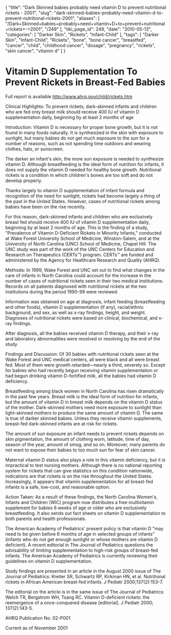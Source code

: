 {
    "title": "Dark Skinned babies probably need vitamin D to prevent nutritional rickets - 2001",
    "slug": "dark-skinned-babies-probably-need-vitamin-d-to-prevent-nutritional-rickets-2001",
    "aliases": [
        "/Dark+Skinned+babies+probably+need+vitamin+D+to+prevent+nutritional+rickets+-+2001",
        "/249"
    ],
    "tiki_page_id": 249,
    "date": "2010-05-13",
    "categories": [
        "Darker Skin",
        "Rickets",
        "Infant-Child"
    ],
    "tags": [
        "Darker Skin",
        "Infant-Child",
        "Rickets",
        "bone",
        "bone cancer",
        "breastfed",
        "cancer",
        "child",
        "childhood cancer",
        "dosage",
        "pregnancy",
        "rickets",
        "skin cancer",
        "vitamin d"
    ]
}


# Vitamin D Supplementation To Prevent Rickets in Breast-Fed Babies

Full report is available http://www.ahrq.gov/child/rickets.htm

Clinical Highlights: To prevent rickets, dark-skinned infants and children who are fed only breast milk should receive 400 IU of vitamin D supplementation daily, beginning by at least 2 months of age

Introduction: Vitamin D is necessary for proper bone growth, but it is not found in many foods naturally. It is synthesized in the skin with exposure to sunlight, but many babies do not get much exposure to the sun for a number of reasons, such as not spending time outdoors and wearing clothes, hats, or sunscreen.

The darker an infant's skin, the more sun exposure is needed to synthesize vitamin D. Although breastfeeding is the ideal form of nutrition for infants, it does not supply the vitamin D needed for healthy bone growth. Nutritional rickets is a condition in which children's bones are too soft and do not develop properly.

Thanks largely to vitamin D supplementation of infant formula and recognition of the need for sunlight, rickets had become largely a thing of the past in the United States. However, cases of nutritional rickets among babies have been on the rise recently.

For this reason, dark-skinned infants and children who are exclusively breast fed should receive 400 IU of vitamin D supplementation daily, beginning by at least 2 months of age. This is the finding of a study, "Prevalence of Vitamin D-Deficient Rickets in Minority Infants," conducted at Wake Forest University School of Medicine, Winston-Salem, and at the University of North Carolina (UNC) School of Medicine, Chapel Hill. The UNC study was part of the work of the UNC Centers for Education and Research on Therapeutics (CERTs™) program. CERTs™ are funded and administered by the Agency for Healthcare Research and Quality (AHRQ).

Methods: In 1999, Wake Forest and UNC set out to find what changes in the care of infants in North Carolina could account for the increase in the number of cases of nutritional rickets seen in their two medical institutions. Records on all patients diagnosed with nutritional rickets at the two institutions during the period 1990-99 were reviewed.

Information was obtained on age at diagnosis, infant feeding (breastfeeding and other foods), vitamin D supplementation (if any), racial/ethnic background, and sex, as well as x-ray findings, height, and weight. Diagnoses of nutritional rickets were based on clinical, biochemical, and x-ray findings.

After diagnosis, all the babies received vitamin D therapy, and their x-ray and laboratory abnormalities were resolved or resolving by the end of the study.

Findings and Discussion: Of 30 babies with nutritional rickets seen at the Wake Forest and UNC medical centers, all were black and all were breast fed. Most of them were growth retarded—nearly a third, severely so. Except for babies who had recently begun receiving vitamin supplementation or had begun drinking vitamin D-fortified milk, all the babies had vitamin D deficiency.

Breastfeeding among black women in North Carolina has risen dramatically in the past few years. Breast milk is the ideal form of nutrition for infants, but the amount of vitamin D in breast milk depends on the vitamin D status of the mother. Dark-skinned mothers need more exposure to sunlight than light-skinned mothers to produce the same amount of vitamin D. The same is true of darker skinned babies. Unless they receive vitamin supplements, breast-fed dark-skinned infants are at risk for rickets.

The amount of sun exposure an infant needs to prevent rickets depends on skin pigmentation, the amount of clothing worn, latitude, time of day, season of the year, amount of smog, and so on. Moreover, many parents do not want to expose their babies to too much sun for fear of skin cancer.

Maternal vitamin D status also plays a role in this vitamin deficiency, but it is impractical to test nursing mothers. Although there is no national reporting system for rickets that can give statistics on this condition nationwide, indications are that rickets is on the rise throughout the United States. Increasingly, it appears that vitamin supplementation for all breast-fed infants is a safe, low-cost, and reasonable option.

Action Taken: As a result of these findings, the North Carolina Women's, Infants and Children (WIC) program now distributes a free multivitamin supplement for babies 6 weeks of age or older who are exclusively breastfeeding. It also sends out fact sheets on vitamin D supplementation to both parents and health professionals.

The American Academy of Pediatrics' present policy is that vitamin D "may need to be given before 6 months of age in selected groups of infants" (infants who do not get enough sunlight or whose mothers are vitamin D deficient). A recent editorial in The Journal of Pediatrics questions the advisability of limiting supplementation to high-risk groups of breast-fed infants. The American Academy of Pediatrics is currently reviewing their guidelines on vitamin D supplementation.

Study findings are presented in an article in the August 2000 issue of The Journal of Pediatrics: Kreiter SR, Schwartz RP, Kirkman HN, et al. Nutritional rickets in African American breast-fed infants. J Pediatr 2000;137(2):153-7.

The editorial on the article is in the same issue of The Journal of Pediatrics: Welch TR, Bergstrom WH, Tsang RC. Vitamin D-deficient rickets: the reemergence of a once-conquered disease <span>[editorial]</span>. J Pediatr 2000; 137(2):143-5.

AHRQ Publication No. 02-P001

Current as of November 2001